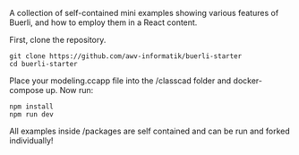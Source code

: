 A collection of self-contained mini examples showing various features of Buerli, and how to employ them in a React content.

First, clone the repository.

```shell
git clone https://github.com/awv-informatik/buerli-starter
cd buerli-starter
```

Place your modeling.ccapp file into the /classcad folder and docker-compose up. Now run:

```shell
npm install
npm run dev
```

All examples inside /packages are self contained and can be run and forked individually!